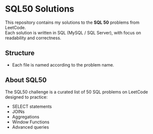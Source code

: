# SQL50 Solutions

This repository contains my solutions to the **SQL 50** problems from LeetCode.  
Each solution is written in SQL (MySQL / SQL Server), with focus on readability and correctness.

##  Structure
- Each file is named according to the problem name.

##  About SQL50
The SQL50 challenge is a curated list of 50 SQL problems on LeetCode designed to practice:
- SELECT statements
- JOINs
- Aggregations
- Window Functions
- Advanced queries

